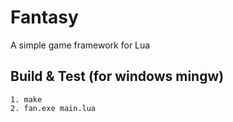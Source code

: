 # Fantasy
A simple game framework for Lua


## Build & Test (for windows mingw)
```
1. make
2. fan.exe main.lua
```